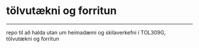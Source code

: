 # tölvutækni og forritun
---

repo til að halda utan um heimadæmi og skilaverkefni í TOL309G, tölvutækni og forritun